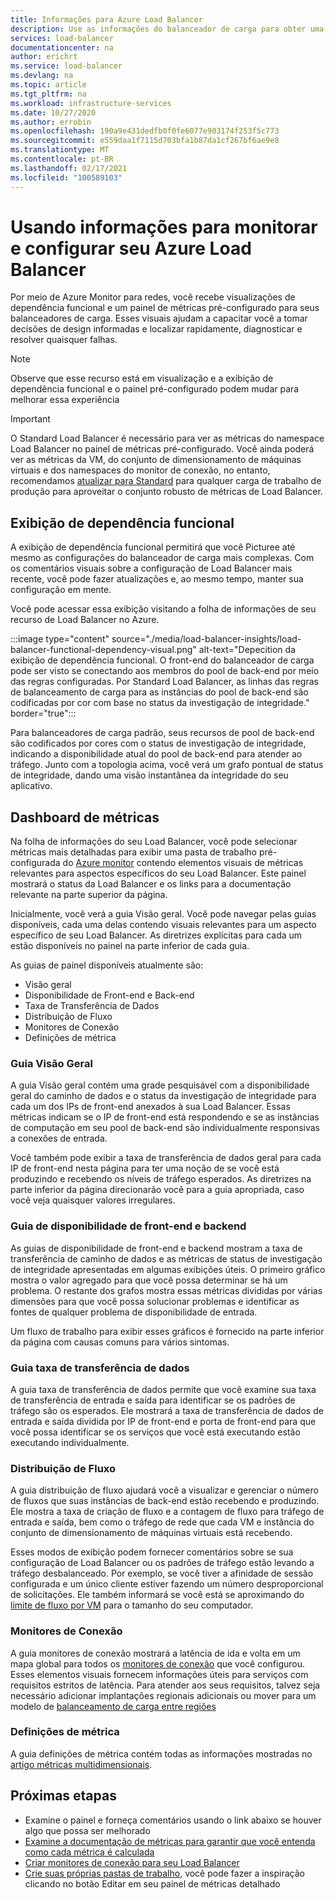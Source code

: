 ```yaml
---
title: Informações para Azure Load Balancer
description: Use as informações do balanceador de carga para obter uma rápida localização de falhas e decisões de design informadas
services: load-balancer
documentationcenter: na
author: erichrt
ms.service: load-balancer
ms.devlang: na
ms.topic: article
ms.tgt_pltfrm: na
ms.workload: infrastructure-services
ms.date: 10/27/2020
ms.author: errobin
ms.openlocfilehash: 190a9e431dedfb0f0fe6077e903174f253f5c773
ms.sourcegitcommit: e559daa1f7115d703bfa1b87da1cf267bf6ae9e8
ms.translationtype: MT
ms.contentlocale: pt-BR
ms.lasthandoff: 02/17/2021
ms.locfileid: "100589103"
---
```

# <a name="using-insights-to-monitor-and-configure-your-azure-load-balancer"></a>Usando informações para monitorar e configurar seu Azure Load Balancer

Por meio de Azure Monitor para redes, você recebe visualizações de dependência funcional e um painel de métricas pré-configurado para seus balanceadores de carga. Esses visuais ajudam a capacitar você a tomar decisões de design informadas e localizar rapidamente, diagnosticar e resolver quaisquer falhas.

>[!NOTE] 
>Observe que esse recurso está em visualização e a exibição de dependência funcional e o painel pré-configurado podem mudar para melhorar essa experiência

>[!IMPORTANT]
>O Standard Load Balancer é necessário para ver as métricas do namespace Load Balancer no painel de métricas pré-configurado. Você ainda poderá ver as métricas da VM, do conjunto de dimensionamento de máquinas virtuais e dos namespaces do monitor de conexão, no entanto, recomendamos [atualizar para Standard](./upgrade-basic-standard.md) para qualquer carga de trabalho de produção para aproveitar o conjunto robusto de métricas de Load Balancer.

## <a name="functional-dependency-view"></a>Exibição de dependência funcional

A exibição de dependência funcional permitirá que você Picturee até mesmo as configurações do balanceador de carga mais complexas. Com os comentários visuais sobre a configuração de Load Balancer mais recente, você pode fazer atualizações e, ao mesmo tempo, manter sua configuração em mente.

Você pode acessar essa exibição visitando a folha de informações de seu recurso de Load Balancer no Azure.

:::image type="content" source="./media/load-balancer-insights/load-balancer-functional-dependency-visual.png" alt-text="Depecition da exibição de dependência funcional. O front-end do balanceador de carga pode ser visto se conectando aos membros do pool de back-end por meio das regras configuradas. Por Standard Load Balancer, as linhas das regras de balanceamento de carga para as instâncias do pool de back-end são codificadas por cor com base no status da investigação de integridade." border="true":::

Para balanceadores de carga padrão, seus recursos de pool de back-end são codificados por cores com o status de investigação de integridade, indicando a disponibilidade atual do pool de back-end para atender ao tráfego. Junto com a topologia acima, você verá um grafo pontual de status de integridade, dando uma visão instantânea da integridade do seu aplicativo.

## <a name="metrics-dashboard"></a>Dashboard de métricas

Na folha de informações do seu Load Balancer, você pode selecionar métricas mais detalhadas para exibir uma pasta de trabalho pré-configurada do [Azure monitor](../azure-monitor/visualize/workbooks-overview.md) contendo elementos visuais de métricas relevantes para aspectos específicos do seu Load Balancer. Este painel mostrará o status da Load Balancer e os links para a documentação relevante na parte superior da página.

Inicialmente, você verá a guia Visão geral. Você pode navegar pelas guias disponíveis, cada uma delas contendo visuais relevantes para um aspecto específico de seu Load Balancer. As diretrizes explícitas para cada um estão disponíveis no painel na parte inferior de cada guia.

As guias de painel disponíveis atualmente são:
* Visão geral
* Disponibilidade de Front-end e Back-end
* Taxa de Transferência de Dados
* Distribuição de Fluxo
* Monitores de Conexão
* Definições de métrica 

### <a name="overview-tab"></a>Guia Visão Geral
A guia Visão geral contém uma grade pesquisável com a disponibilidade geral do caminho de dados e o status da investigação de integridade para cada um dos IPs de front-end anexados à sua Load Balancer. Essas métricas indicam se o IP de front-end está respondendo e se as instâncias de computação em seu pool de back-end são individualmente responsivas a conexões de entrada.

Você também pode exibir a taxa de transferência de dados geral para cada IP de front-end nesta página para ter uma noção de se você está produzindo e recebendo os níveis de tráfego esperados. As diretrizes na parte inferior da página direcionarão você para a guia apropriada, caso você veja quaisquer valores irregulares.

### <a name="frontend-and-backend-availability-tab"></a>Guia de disponibilidade de front-end e backend
As guias de disponibilidade de front-end e backend mostram a taxa de transferência de caminho de dados e as métricas de status de investigação de integridade apresentadas em algumas exibições úteis. O primeiro gráfico mostra o valor agregado para que você possa determinar se há um problema. O restante dos grafos mostra essas métricas divididas por várias dimensões para que você possa solucionar problemas e identificar as fontes de qualquer problema de disponibilidade de entrada.

Um fluxo de trabalho para exibir esses gráficos é fornecido na parte inferior da página com causas comuns para vários sintomas. 

### <a name="data-throughput-tab"></a>Guia taxa de transferência de dados
A guia taxa de transferência de dados permite que você examine sua taxa de transferência de entrada e saída para identificar se os padrões de tráfego são os esperados. Ele mostrará a taxa de transferência de dados de entrada e saída dividida por IP de front-end e porta de front-end para que você possa identificar se os serviços que você está executando estão executando individualmente.

### <a name="flow-distribution"></a>Distribuição de Fluxo
A guia distribuição de fluxo ajudará você a visualizar e gerenciar o número de fluxos que suas instâncias de back-end estão recebendo e produzindo. Ele mostra a taxa de criação de fluxo e a contagem de fluxo para tráfego de entrada e saída, bem como o tráfego de rede que cada VM e instância do conjunto de dimensionamento de máquinas virtuais está recebendo. 

Esses modos de exibição podem fornecer comentários sobre se sua configuração de Load Balancer ou os padrões de tráfego estão levando a tráfego desbalanceado. Por exemplo, se você tiver a afinidade de sessão configurada e um único cliente estiver fazendo um número desproporcional de solicitações. Ele também informará se você está se aproximando do [limite de fluxo por VM](../virtual-network/virtual-machine-network-throughput.md#flow-limits-and-active-connections-recommendations) para o tamanho do seu computador.

### <a name="connection-monitors"></a>Monitores de Conexão
A guia monitores de conexão mostrará a latência de ida e volta em um mapa global para todos os [monitores de conexão](../network-watcher/connection-monitor.md)  que você configurou. Esses elementos visuais fornecem informações úteis para serviços com requisitos estritos de latência. Para atender aos seus requisitos, talvez seja necessário adicionar implantações regionais adicionais ou mover para um modelo de [balanceamento de carga entre regiões](./cross-region-overview.md)

### <a name="metric-definitions"></a>Definições de métrica
A guia definições de métrica contém todas as informações mostradas no [artigo métricas multidimensionais](./load-balancer-standard-diagnostics.md#multi-dimensional-metrics).

## <a name="next-steps"></a>Próximas etapas
* Examine o painel e forneça comentários usando o link abaixo se houver algo que possa ser melhorado
* [Examine a documentação de métricas para garantir que você entenda como cada métrica é calculada](./load-balancer-standard-diagnostics.md#multi-dimensional-metrics)
* [Criar monitores de conexão para seu Load Balancer](../network-watcher/connection-monitor.md)
* [Crie suas próprias pastas de trabalho](../azure-monitor/visualize/workbooks-overview.md), você pode fazer a inspiração clicando no botão Editar em seu painel de métricas detalhado

